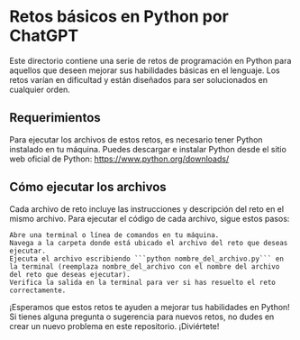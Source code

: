 # Retos básicos en Python por ChatGPT

Este directorio contiene una serie de retos de programación en Python para aquellos que deseen mejorar sus habilidades básicas en el lenguaje. Los retos varían en dificultad y están diseñados para ser solucionados en cualquier orden.
## Requerimientos

Para ejecutar los archivos de estos retos, es necesario tener Python instalado en tu máquina. Puedes descargar e instalar Python desde el sitio web oficial de Python: https://www.python.org/downloads/
## Cómo ejecutar los archivos

Cada archivo de reto incluye las instrucciones y descripción del reto en el mismo archivo. Para ejecutar el código de cada archivo, sigue estos pasos:

    Abre una terminal o línea de comandos en tu máquina.
    Navega a la carpeta donde está ubicado el archivo del reto que deseas ejecutar.
    Ejecuta el archivo escribiendo ```python nombre_del_archivo.py``` en la terminal (reemplaza nombre_del_archivo con el nombre del archivo del reto que deseas ejecutar).
    Verifica la salida en la terminal para ver si has resuelto el reto correctamente.

¡Esperamos que estos retos te ayuden a mejorar tus habilidades en Python! Si tienes alguna pregunta o sugerencia para nuevos retos, no dudes en crear un nuevo problema en este repositorio. ¡Diviértete!
